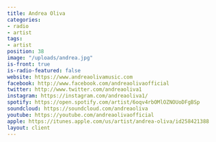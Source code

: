 ```yaml
---
title: Andrea Oliva
categories:
- radio
- artist
tags:
- artist
position: 38
image: "/uploads/andrea.jpg"
is-front: true
is-radio-featured: false
website: https://www.andreaolivamusic.com
facebook: http://www.facebook.com/andreaolivaofficial
twitter: http://www.twitter.com/andreaoliva1
instagram: https://instagram.com/andreaoliva1/
spotify: https://open.spotify.com/artist/6oqv4rbOMlOZNOUoDFgBSp
soundcloud: https://soundcloud.com/andreaoliva
youtube: https://youtube.com/andreaolivaofficial
apple: https://itunes.apple.com/us/artist/andrea-oliva/id258421388
layout: client
---
```



